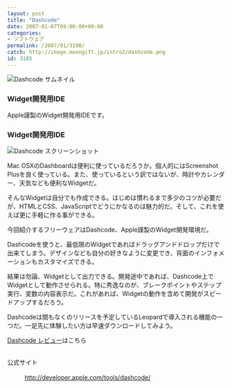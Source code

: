 ```yaml
---
layout: post
title: "Dashcode"
date: 2007-01-07T09:00:00+09:00
categories:
- ソフトウェア
permalink: /2007/01/3198/
catch: http://image.moongift.jp/intro2/dashcode.png
id: 3185
---
```

 ![Dashcode サムネイル](http://image.moongift.jp/intro2/dashcode.t.png "Dashcode サムネイル")
  

### Widget開発用IDE
  
Apple謹製のWidget開発用IDEです。  
<!--more-->  

### Widget開発用IDE
  

![Dashcode スクリーンショット](http://image.moongift.jp/intro2/dashcode.png "Dashcode スクリーンショット")

  

Mac OSXのDashboardは便利に使っているだろうか。個人的にはScreenshot Plusを良く使っている。また、使っているという訳ではないが、時計やカレンダー、天気なども便利なWidgetだ。

  

そんなWidgetは自分でも作成できる。はじめは慣れるまで多少のコツが必要だが、HTMLとCSS、JavaScriptでどうにかなるのは魅力的だ。そして、これを使えば更に手軽に作る事ができる。

  

今回紹介するフリーウェアはDashcode、Apple謹製のWidget開発環境だ。

  

Dashcodeを使うと、最低限のWidgetであればドラッグアンドドロップだけで出来てしまう。デザインなども自分の好きなように変更でき、背面のインフォメーションもカスタマイズできる。

  

結果は勿論、Widgetとして出力できる。開発途中であれば、Dashcode上でWidgetとして動作させられる。特に秀逸なのが、ブレークポイントやステップ実行、変数の内容表示だ。これがあれば、Widgetの動作を含めて開発がスピードアップするだろう。

  

Dashcodeは間もなくのリリースを予定しているLeopardで導入される機能の一つだ。一足先に体験したい方は早速ダウンロードしてみよう。

  

[Dashcode レビュー](http://fw.moongift.jp/review/i-3209.html)はこちら

  
<dl>
<br><dt>公式サイト</dt>
<br><dd><a href="http://developer.apple.com/tools/dashcode/" target="_blank">http://developer.apple.com/tools/dashcode/</a></dd>
<br>
</dl>